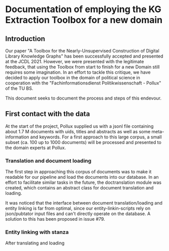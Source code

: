 # Documentation of employing the KG Extraction Toolbox for a new domain

## Introduction
Our paper "A Toolbox for the Nearly-Unsupervised Construction of Digital Library Knowledge Graphs" has been successfully accepted and presented at the JCDL 2021. However, we were presented with the legitimate feedback, that using the Toolbox from start to finish for a new Domain still requires some imagination. In an effort to tackle this critique, we have decided to apply our toolbox in the domain of political science in cooperation with the "Fachinformationsdienst Politikwissenschaft - Pollux" of the TU BS.

This document seeks to document the process and steps of this endevour.

## First contact with the data

At the start of the project, Pollux supplied us with a jsonl file containing about 1.7 M documents with uids, titles and abstracts as well as some meta-information and keywords. For a first approach to this large corpus, a small subset (ca. 100 up to 1000 documents) will be processed and presented to the domain experts at Pollux.

### Translation and document loading
The first step in approaching this corpus of documents was to make it readable for our pipeline and load the documents into our database. In an effort to facilitate similar tasks in the future, the doctranslation module was created, which contains an abstract class for document translation and loading.

It was noticed that the interface between document translation/loading and entity linking is far from optimal, since our entity-linkin-scripts rely on json/pubtator input files and can't directly operate on the database. A solution to this has been proposed in issue #79.

### Entity linking with stanza
After translating and loading 